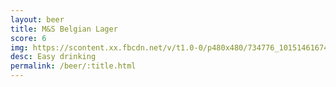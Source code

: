 ```yaml
---
layout: beer
title: M&S Belgian Lager
score: 6
img: https://scontent.xx.fbcdn.net/v/t1.0-0/p480x480/734776_10151461674018745_617552379_n.jpg?oh=e82048b744a4a0d326a29c09a32608b6&oe=587FFD88
desc: Easy drinking
permalink: /beer/:title.html
---
```


